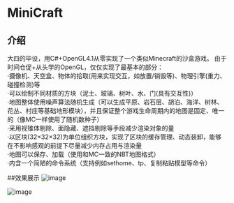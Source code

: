 # MiniCraft

## 介绍
大四的毕设，用C#+OpenGL4.1从零实现了一个类似Minecraft的沙盒游戏。
由于时间仓促+从头学的OpenGL，仅仅实现了最基本的部分：<br /> 
·摄像机、天空盒、物体的拾取(用来实现交互，如放置/销毁等)、物理引擎(重力、碰撞检测)等<br /> 
·可以绘制不同材质的方块（泥土、玻璃、树叶、水、门(具有交互性)）<br /> 
·地图整体使用噪声算法随机生成（可以生成平原、岩石层、胡泊、海洋、树林、花丛、村庄等基础地形模块），并且保证整个游戏生命周期内的地图是固定、唯一的（像MC一样使用了随机数种子）<br /> 
·采用视锥体剔除、面隐藏、遮挡剔除等手段减少渲染对象的量<br /> 
·以区块(32×32×32)为单位组织方块，实现了区块的缓存管理、动态装卸，能够在不影响感观的前提下尽量减少内存占用与渲染量<br /> 
·地图可以保存、加载（使用和MC一致的NBT地图格式）<br /> 
·内含一个简陋的命令系统（支持例如sethome、tp、复制粘贴模型等命令）<br /> 

##效果展示
![image](https://user-images.githubusercontent.com/21328219/176918156-cbd28696-f5ef-4eef-983a-13cfb5a32bcd.png)

![image](https://user-images.githubusercontent.com/21328219/176920051-135229f3-d02c-45c4-be6c-2418298aa543.png)
